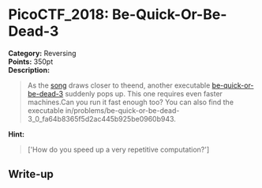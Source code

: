 <!-- This markdown file is writeup template. -->

# PicoCTF_2018:  Be-Quick-Or-Be-Dead-3

**Category:** Reversing  
**Points:** 350pt  
**Description:**

> As the [song](https://www.youtube.com/watch?v=CTt1vk9nM9c) draws closer to theend, another executable [be-quick-or-be-dead-3](//2018shell2.picoctf.com/static/1da7d7f7d74df19b7bdb54a3294dd930/be-quick-or-be-dead-3) suddenly pops up. This one requires even faster machines.Can you run it fast enough too? You can also find the executable in/problems/be-quick-or-be-dead-3_0_fa64b8365f5d2ac445b925be0960b943.

**Hint:**

> ['How do you speed up a very repetitive computation?']

## Write-up